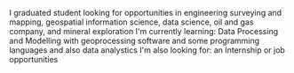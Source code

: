 I graduated student looking for opportunities in engineering surveying and mapping, geospatial information science, data science, oil and gas company, and mineral exploration
I'm currently learning: Data Processing and Modelling with geoprocessing software and some programming languages and also data analystics
I'm also looking for: an Internship or job opportunities
